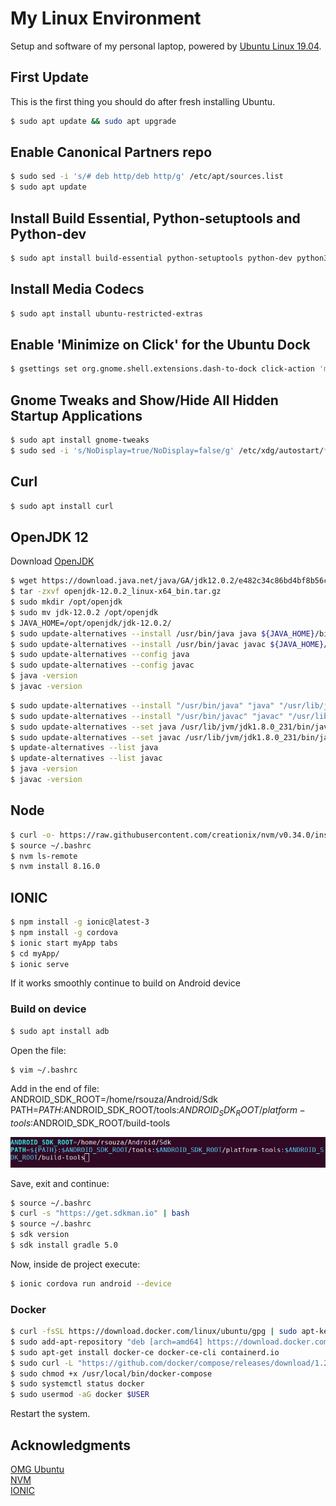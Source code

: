 # My Linux Environment  

Setup and software of my personal laptop, powered by [Ubuntu Linux 19.04](http://releases.ubuntu.com/19.04/ubuntu-19.04-desktop-amd64.iso).  

## First Update

This is the first thing you should do after fresh installing Ubuntu.

```bash
$ sudo apt update && sudo apt upgrade
```

## Enable Canonical Partners repo

```bash
$ sudo sed -i 's/# deb http/deb http/g' /etc/apt/sources.list
$ sudo apt update
```

## Install Build Essential, Python-setuptools and Python-dev

```bash
$ sudo apt install build-essential python-setuptools python-dev python3-distutils
```

## Install Media Codecs

```bash
$ sudo apt install ubuntu-restricted-extras
```

## Enable 'Minimize on Click' for the Ubuntu Dock

```bash
$ gsettings set org.gnome.shell.extensions.dash-to-dock click-action 'minimize'
```

## Gnome Tweaks and Show/Hide All Hidden Startup Applications

```bash
$ sudo apt install gnome-tweaks
$ sudo sed -i 's/NoDisplay=true/NoDisplay=false/g' /etc/xdg/autostart/*.desktop
```
## Curl

```bash
$ sudo apt install curl
```

## OpenJDK 12

Download [OpenJDK](https://download.java.net/java/GA/jdk12.0.2/e482c34c86bd4bf8b56c0b35558996b9/10/GPL/openjdk-12.0.2_linux-x64_bin.tar.gz) 

```bash
$ wget https://download.java.net/java/GA/jdk12.0.2/e482c34c86bd4bf8b56c0b35558996b9/10/GPL/openjdk-12.0.2_linux-x64_bin.tar.gz
$ tar -zxvf openjdk-12.0.2_linux-x64_bin.tar.gz
$ sudo mkdir /opt/openjdk
$ sudo mv jdk-12.0.2 /opt/openjdk
$ JAVA_HOME=/opt/openjdk/jdk-12.0.2/
$ sudo update-alternatives --install /usr/bin/java java ${JAVA_HOME}/bin/java 20000
$ sudo update-alternatives --install /usr/bin/javac javac ${JAVA_HOME}/bin/javac 20000
$ sudo update-alternatives --config java
$ sudo update-alternatives --config javac
$ java -version
$ javac -version
```

```bash
$ sudo update-alternatives --install "/usr/bin/java" "java" "/usr/lib/jvm/jdk1.8.0_231/bin/java" 0
$ sudo update-alternatives --install "/usr/bin/javac" "javac" "/usr/lib/jvm/jdk1.8.0_231/bin/javac" 0
$ sudo update-alternatives --set java /usr/lib/jvm/jdk1.8.0_231/bin/java
$ sudo update-alternatives --set javac /usr/lib/jvm/jdk1.8.0_231/bin/javac
$ update-alternatives --list java
$ update-alternatives --list javac
$ java -version
$ javac -version
```  

## Node  

```bash
$ curl -o- https://raw.githubusercontent.com/creationix/nvm/v0.34.0/install.sh | bash
$ source ~/.bashrc
$ nvm ls-remote
$ nvm install 8.16.0
```  

## IONIC

```bash 
$ npm install -g ionic@latest-3
$ npm install -g cordova
$ ionic start myApp tabs
$ cd myApp/
$ ionic serve
```  
If it works smoothly continue to build on Android device

### Build on device

```bash 
$ sudo apt install adb
```  
Open the file:

```bash 
$ vim ~/.bashrc
```  
Add in the end of file:  
ANDROID_SDK_ROOT=/home/rsouza/Android/Sdk  
PATH=${PATH}:$ANDROID_SDK_ROOT/tools:$ANDROID_SDK_ROOT/platform-tools:$ANDROID_SDK_ROOT/build-tools

![android](img03.png) 

Save, exit and continue:

```bash 
$ source ~/.bashrc
$ curl -s "https://get.sdkman.io" | bash
$ source ~/.bashrc
$ sdk version
$ sdk install gradle 5.0
```  

Now, inside de project execute:

```bash 
$ ionic cordova run android --device
```  

### Docker  

```bash 
$ curl -fsSL https://download.docker.com/linux/ubuntu/gpg | sudo apt-key add -
$ sudo add-apt-repository "deb [arch=amd64] https://download.docker.com/linux/ubuntu $(lsb_release -cs) stable edge test"
$ sudo apt-get install docker-ce docker-ce-cli containerd.io
$ sudo curl -L "https://github.com/docker/compose/releases/download/1.24.0/docker-compose-$(uname -s)-$(uname -m)" -o /usr/local/bin/docker-compose
$ sudo chmod +x /usr/local/bin/docker-compose
$ sudo systemctl status docker
$ sudo usermod -aG docker $USER
``` 

Restart the system.  

## Acknowledgments

[OMG Ubuntu](https://www.omgubuntu.co.uk/2018/04/things-to-do-after-installing-ubuntu-18-04)  
[NVM](https://github.com/creationix/nvm)  
[IONIC](https://ionicframework.com/docs/intro/installation/)
 

